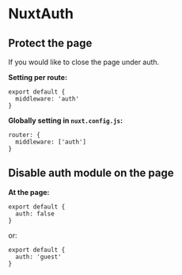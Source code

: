 # NuxtAuth

## Protect the page

If you would like to close the page under auth.

**Setting per route:**
```vue
export default {
  middleware: 'auth'
}
```

**Globally setting in `nuxt.config.js`:**
```vue
router: {
  middleware: ['auth']
}
```

## Disable auth module on the page

**At the page:**
```vue
export default {
  auth: false
}
```

or:
```vue
export default {
  auth: 'guest'
}
```
